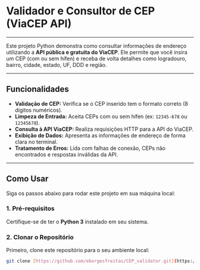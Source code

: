 # Validador e Consultor de CEP (ViaCEP API)

---

Este projeto Python demonstra como consultar informações de endereço utilizando a **API pública e gratuita do ViaCEP**. Ele permite que você insira um CEP (com ou sem hífen) e receba de volta detalhes como logradouro, bairro, cidade, estado, UF, DDD e região.

---

## Funcionalidades

* **Validação de CEP:** Verifica se o CEP inserido tem o formato correto (8 dígitos numéricos).
* **Limpeza de Entrada:** Aceita CEPs com ou sem hífen (ex: `12345-678` ou `12345678`).
* **Consulta à API ViaCEP:** Realiza requisições HTTP para a API do ViaCEP.
* **Exibição de Dados:** Apresenta as informações de endereço de forma clara no terminal.
* **Tratamento de Erros:** Lida com falhas de conexão, CEPs não encontrados e respostas inválidas da API.

---

## Como Usar

Siga os passos abaixo para rodar este projeto em sua máquina local:

### 1. Pré-requisitos

Certifique-se de ter o **Python 3** instalado em seu sistema.

### 2. Clonar o Repositório

Primeiro, clone este repositório para o seu ambiente local:

```bash
git clone [https://github.com/eborgesfreitas/CEP_validator.git](https://github.com/eborgesfreitas/CEP_validator.git)
